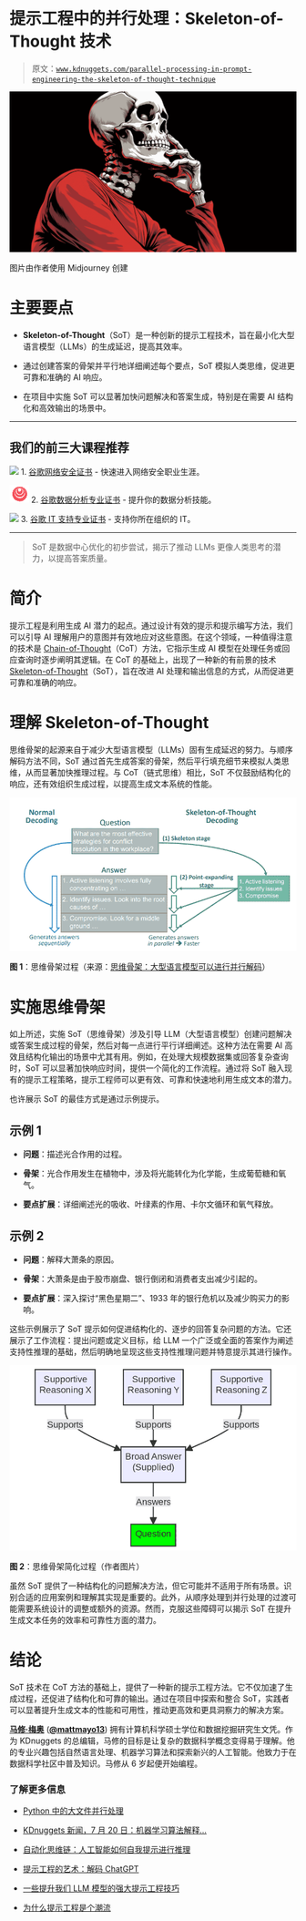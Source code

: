 # 提示工程中的并行处理：Skeleton-of-Thought 技术

> 原文：[`www.kdnuggets.com/parallel-processing-in-prompt-engineering-the-skeleton-of-thought-technique`](https://www.kdnuggets.com/parallel-processing-in-prompt-engineering-the-skeleton-of-thought-technique)

![提示工程中的并行处理：Skeleton-of-Thought 技术](img/70a8efecb730ab3d06fda0aab1695595.png)

图片由作者使用 Midjourney 创建

# 主要要点

+   **Skeleton-of-Thought**（SoT）是一种创新的提示工程技术，旨在最小化大型语言模型（LLMs）的生成延迟，提高其效率。

+   通过创建答案的骨架并平行地详细阐述每个要点，SoT 模拟人类思维，促进更可靠和准确的 AI 响应。

+   在项目中实施 SoT 可以显著加快问题解决和答案生成，特别是在需要 AI 结构化和高效输出的场景中。

* * *

## 我们的前三大课程推荐

![](img/0244c01ba9267c002ef39d4907e0b8fb.png) 1\. [谷歌网络安全证书](https://www.kdnuggets.com/google-cybersecurity) - 快速进入网络安全职业生涯。

![](img/e225c49c3c91745821c8c0368bf04711.png) 2\. [谷歌数据分析专业证书](https://www.kdnuggets.com/google-data-analytics) - 提升你的数据分析技能。

![](img/0244c01ba9267c002ef39d4907e0b8fb.png) 3\. [谷歌 IT 支持专业证书](https://www.kdnuggets.com/google-itsupport) - 支持你所在组织的 IT。

* * *

> SoT 是数据中心优化的初步尝试，揭示了推动 LLMs 更像人类思考的潜力，以提高答案质量。

# 简介

提示工程是利用生成 AI 潜力的起点。通过设计有效的提示和提示编写方法，我们可以引导 AI 理解用户的意图并有效地应对这些意图。在这个领域，一种值得注意的技术是 [Chain-of-Thought](https://www.kdnuggets.com/2023/07/power-chain-thought-prompting-large-language-models.html)（CoT）方法，它指示生成 AI 模型在处理任务或回应查询时逐步阐明其逻辑。在 CoT 的基础上，出现了一种新的有前景的技术 [Skeleton-of-Thought](https://arxiv.org/abs/2307.15337)（SoT），旨在改进 AI 处理和输出信息的方式，从而促进更可靠和准确的响应。

# 理解 Skeleton-of-Thought

思维骨架的起源来自于减少大型语言模型（LLMs）固有生成延迟的努力。与顺序解码方法不同，SoT 通过首先生成答案的骨架，然后平行填充细节来模拟人类思维，从而显著加快推理过程。与 CoT（链式思维）相比，SoT 不仅鼓励结构化的响应，还有效组织生成过程，以提高生成文本系统的性能。

![SoT 过程示意图](img/307200c4823f5be0707a533f7e1b00ba.png)

**图 1**：思维骨架过程（来源：[思维骨架：大型语言模型可以进行并行解码](https://arxiv.org/abs/2307.15337)）

# 实施思维骨架

如上所述，实施 SoT（思维骨架）涉及引导 LLM（大型语言模型）创建问题解决或答案生成过程的骨架，然后对每一点进行平行详细阐述。这种方法在需要 AI 高效且结构化输出的场景中尤其有用。例如，在处理大规模数据集或回答复杂查询时，SoT 可以显著加快响应时间，提供一个简化的工作流程。通过将 SoT 融入现有的提示工程策略，提示工程师可以更有效、可靠和快速地利用生成文本的潜力。

也许展示 SoT 的最佳方式是通过示例提示。

## 示例 1

+   **问题**：描述光合作用的过程。

+   **骨架**：光合作用发生在植物中，涉及将光能转化为化学能，生成葡萄糖和氧气。

+   **要点扩展**：详细阐述光的吸收、叶绿素的作用、卡尔文循环和氧气释放。

## 示例 2

+   **问题**：解释大萧条的原因。

+   **骨架**：大萧条是由于股市崩盘、银行倒闭和消费者支出减少引起的。

+   **要点扩展**：深入探讨“黑色星期二”、1933 年的银行危机以及减少购买力的影响。

这些示例展示了 SoT 提示如何促进结构化的、逐步的回答复杂问题的方法。它还展示了工作流程：提出问题或定义目标，给 LLM 一个广泛或全面的答案作为阐述支持性推理的基础，然后明确地呈现这些支持性推理问题并特意提示其进行操作。

![XXX](img/4a81acb4e5bcaf7bdff079f5647fea03.png)

**图 2**：思维骨架简化过程（作者图片）

虽然 SoT 提供了一种结构化的问题解决方法，但它可能并不适用于所有场景。识别合适的应用案例和理解其实现是重要的。此外，从顺序处理到并行处理的过渡可能需要系统设计的调整或额外的资源。然而，克服这些障碍可以揭示 SoT 在提升生成文本任务的效率和可靠性方面的潜力。

# 结论

SoT 技术在 CoT 方法的基础上，提供了一种新的提示工程方法。它不仅加速了生成过程，还促进了结构化和可靠的输出。通过在项目中探索和整合 SoT，实践者可以显著提升生成文本的性能和可用性，推动更高效和更具洞察力的解决方案。

[**马修·梅奥**](https://www.linkedin.com/in/mattmayo13/) ([**@mattmayo13**](https://twitter.com/mattmayo13)) 拥有计算机科学硕士学位和数据挖掘研究生文凭。作为 KDnuggets 的总编辑，马修的目标是让复杂的数据科学概念变得易于理解。他的专业兴趣包括自然语言处理、机器学习算法和探索新兴的人工智能。他致力于在数据科学社区中普及知识。马修从 6 岁起便开始编程。

### 了解更多信息

+   [Python 中的大文件并行处理](https://www.kdnuggets.com/2022/07/parallel-processing-large-file-python.html)

+   [KDnuggets 新闻，7 月 20 日：机器学习算法解释…](https://www.kdnuggets.com/2022/n29.html)

+   [自动化思维链：人工智能如何自我提示进行推理](https://www.kdnuggets.com/2023/07/automating-chain-of-thought-ai-prompt-itself-reason.html)

+   [提示工程的艺术：解码 ChatGPT](https://www.kdnuggets.com/2023/06/art-prompt-engineering-decoding-chatgpt.html)

+   [一些提升我们 LLM 模型的强大提示工程技巧](https://www.kdnuggets.com/some-kick-ass-prompt-engineering-techniques-to-boost-our-llm-models)

+   [为什么提示工程是个潮流](https://www.kdnuggets.com/why-prompt-engineering-is-a-fad)
